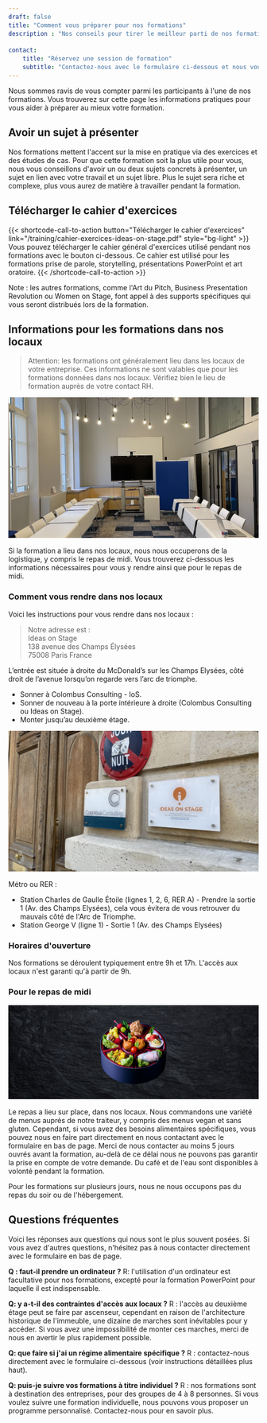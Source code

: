 ```yaml
---
draft: false
title: "Comment vous préparer pour nos formations"
description : "Nos conseils pour tirer le meilleur parti de nos formations en prise de parole en public."

contact:
    title: "Réservez une session de formation"
    subtitle: "Contactez-nous avec le formulaire ci-dessous et nous vous répondrons en moins d’un jour ouvré."
---
```


Nous sommes ravis de vous compter parmi les participants à l'une de nos formations. Vous trouverez sur cette page les informations pratiques pour vous aider à préparer au mieux votre formation.

## Avoir un sujet à présenter
Nos formations mettent l'accent sur la mise en pratique via des exercices et des études de cas. Pour que cette formation soit la plus utile pour vous, nous vous conseillons d'avoir un ou deux sujets concrets à présenter, un sujet en lien avec votre travail et un sujet libre. Plus le sujet sera riche et complexe, plus vous aurez de matière à travailler pendant la formation.

## Télécharger le cahier d'exercices

{{< shortcode-call-to-action button="Télécharger le cahier d'exercices" link="/training/cahier-exercices-ideas-on-stage.pdf" style="bg-light" >}}
Vous pouvez télécharger le cahier général d'exercices utilisé pendant nos formations avec le bouton ci-dessous. Ce cahier est utilisé pour les formations prise de parole, storytelling, présentations PowerPoint et art oratoire.
{{< /shortcode-call-to-action >}}

Note : les autres formations, comme l'Art du Pitch, Business Presentation Revolution ou Women on Stage, font appel à des supports spécifiques qui vous seront distribués lors de la formation.

## Informations pour les formations dans nos locaux

> Attention: les formations ont généralement lieu dans les locaux de votre entreprise. Ces informations ne sont valables que pour les formations données dans nos locaux. Vérifiez bien le lieu de formation auprès de votre contact RH.

![Entrée Ideas on Stage](salle-de-formation.jpg)

Si la formation a lieu dans nos locaux, nous nous occuperons de la logistique, y compris le repas de midi. Vous trouverez ci-dessous les informations nécessaires pour vous y rendre ainsi que pour le repas de midi.

### Comment vous rendre dans nos locaux
Voici les instructions pour vous rendre dans nos locaux :

> Notre adresse est :<br>
> Ideas on Stage<br>
> 138 avenue des Champs Élysées<br>
> 75008 Paris France

L’entrée est située à droite du McDonald’s sur les Champs Elysées, côté droit de l’avenue lorsqu’on regarde vers l’arc de triomphe.

- Sonner à Colombus Consulting - IoS.
- Sonner de nouveau à la porte intérieure à droite (Colombus Consulting ou Ideas on Stage).
- Monter jusqu’au deuxième étage.

![Entrée Ideas on Stage](entree-ideas-on-stage.jpg)

Métro ou RER :

- Station Charles de Gaulle Étoile (lignes 1, 2, 6, RER A) - Prendre la sortie 1 (Av. des Champs Elysées), cela vous évitera de vous retrouver du mauvais côté de l'Arc de Triomphe.
- Station George V (ligne 1) - Sortie 1 (Av. des Champs Elysées)

### Horaires d'ouverture

Nos formations se déroulent typiquement entre 9h et 17h. L'accès aux locaux n'est garanti qu'à partir de 9h.

### Pour le repas de midi

![Plateau repas midi](plateau-repas.png)

Le repas a lieu sur place, dans nos locaux. Nous commandons une variété de menus auprès de notre traiteur, y compris des menus vegan et sans gluten. Cependant, si vous avez des besoins alimentaires spécifiques, vous pouvez nous en faire part directement en nous contactant avec le formulaire en bas de page. Merci de nous contacter au moins 5 jours ouvrés avant la formation, au-delà de ce délai nous ne pouvons pas garantir la prise en compte de votre demande. Du café et de l'eau sont disponibles à volonté pendant la formation.

Pour les formations sur plusieurs jours, nous ne nous occupons pas du repas du soir ou de l'hébergement.

## Questions fréquentes

Voici les réponses aux questions qui nous sont le plus souvent posées. Si vous avez d'autres questions, n'hésitez pas à nous contacter directement avec le formulaire en bas de page.

**Q : faut-il prendre un ordinateur ?** R: l'utilisation d'un ordinateur est facultative pour nos formations, excepté pour la formation PowerPoint pour laquelle il est indispensable.

**Q: y a-t-il des contraintes d'accès aux locaux ?** R : l'accès au deuxième étage peut se faire par ascenseur, cependant en raison de l'architecture historique de l'immeuble, une dizaine de marches sont inévitables pour y accéder. Si vous avez une impossibilité de monter ces marches, merci de nous en avertir le plus rapidement possible.

**Q: que faire si j'ai un régime alimentaire spécifique ?** R : contactez-nous directement avec le formulaire ci-dessous (voir instructions détaillées plus haut).

**Q: puis-je suivre vos formations à titre individuel ?** R : nos formations sont à destination des entreprises, pour des groupes de 4 à 8 personnes. Si vous voulez suivre une formation individuelle, nous pouvons vous proposer un programme personnalisé. Contactez-nous pour en savoir plus.
